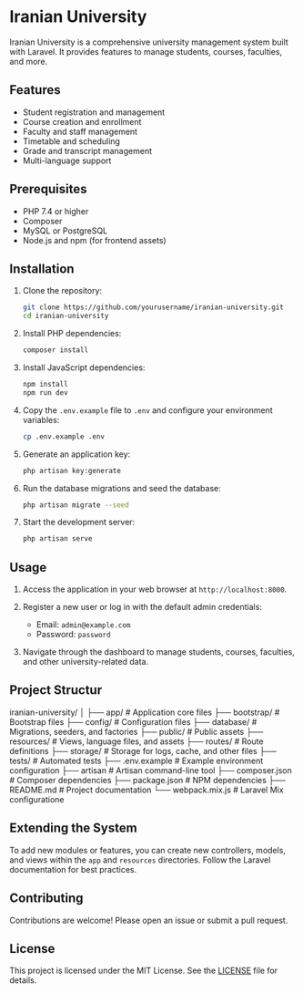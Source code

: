 # Iranian University

Iranian University is a comprehensive university management system built with Laravel. It provides features to manage students, courses, faculties, and more.

## Features

- Student registration and management
- Course creation and enrollment
- Faculty and staff management
- Timetable and scheduling
- Grade and transcript management
- Multi-language support

## Prerequisites

- PHP 7.4 or higher
- Composer
- MySQL or PostgreSQL
- Node.js and npm (for frontend assets)

## Installation

1. Clone the repository:
    ```bash
    git clone https://github.com/yourusername/iranian-university.git
    cd iranian-university
    ```

2. Install PHP dependencies:
    ```bash
    composer install
    ```

3. Install JavaScript dependencies:
    ```bash
    npm install
    npm run dev
    ```

4. Copy the `.env.example` file to `.env` and configure your environment variables:
    ```bash
    cp .env.example .env
    ```

5. Generate an application key:
    ```bash
    php artisan key:generate
    ```

6. Run the database migrations and seed the database:
    ```bash
    php artisan migrate --seed
    ```

7. Start the development server:
    ```bash
    php artisan serve
    ```

## Usage

1. Access the application in your web browser at `http://localhost:8000`.

2. Register a new user or log in with the default admin credentials:
    - Email: `admin@example.com`
    - Password: `password`

3. Navigate through the dashboard to manage students, courses, faculties, and other university-related data.

## Project Structur

iranian-university/
│
├── app/ # Application core files
├── bootstrap/ # Bootstrap files
├── config/ # Configuration files
├── database/ # Migrations, seeders, and factories
├── public/ # Public assets
├── resources/ # Views, language files, and assets
├── routes/ # Route definitions
├── storage/ # Storage for logs, cache, and other files
├── tests/ # Automated tests
├── .env.example # Example environment configuration
├── artisan # Artisan command-line tool
├── composer.json # Composer dependencies
├── package.json # NPM dependencies
├── README.md # Project documentation
└── webpack.mix.js # Laravel Mix configuratione



## Extending the System

To add new modules or features, you can create new controllers, models, and views within the `app` and `resources` directories. Follow the Laravel documentation for best practices.

## Contributing

Contributions are welcome! Please open an issue or submit a pull request.

## License

This project is licensed under the MIT License. See the [LICENSE](LICENSE) file for details.

